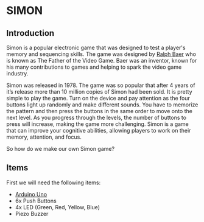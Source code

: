 # SIMON
## Introduction
Simon is a popular electronic game that was designed to test a player's memory and sequencing skills. 
The game was designed by [Ralph Baer](https://en.wikipedia.org/wiki/Ralph_H._Baer) who is known as The Father of the Video Game. Baer was an inventor, known for his many contributions to games and helping to spark the video game industry.

Simon was released in 1978. The game was so popular that after 4 years of it’s release more than 10 million copies of Simon had been sold. It is pretty simple to play the game. Turn on the device and pay attention as the four buttons light up randomly and make different sounds. You have to memorize the pattern and then press the buttons in the same order to move onto the next level. As you progress through the levels, the number of buttons to press will increase, making the game more challenging. Simon is a game that can improve your cognitive abilities, allowing players to work on their memory, attention, and focus.

So how do we make our own Simon game?
 
## Items
First we will need the following items: 
- [Arduino Uno](https://www.amazon.com/Arduino-A000066-ARDUINO-UNO-R3/dp/B008GRTSV6/ref=sr_1_2_sspa?crid=1PL226LFF50IJ&keywords=arduino+uno&qid=1683939963&sprefix=arduino+uno%2Caps%2C110&sr=8-2-spons&psc=1&smid=AA57DDZKZUZDL&spLa=ZW5jcnlwdGVkUXVhbGlmaWVyPUFaMFdUWDFZQ0ExV0kmZW5jcnlwdGVkSWQ9QTAzMDg1MjIyV1ZNV0RDSVlQVzU0JmVuY3J5cHRlZEFkSWQ9QTA5NDYzMzdOV0RGVklGUERMS1Emd2lkZ2V0TmFtZT1zcF9hdGYmYWN0aW9uPWNsaWNrUmVkaXJlY3QmZG9Ob3RMb2dDbGljaz10cnVl)
- 6x Push Buttons
- 4x LED (Green, Red, Yellow, Blue)
- Piezo Buzzer




